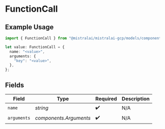# FunctionCall

## Example Usage

```typescript
import { FunctionCall } from "@mistralai/mistralai-gcp/models/components";

let value: FunctionCall = {
  name: "<value>",
  arguments: {
    "key": "<value>",
  },
};
```

## Fields

| Field                  | Type                   | Required               | Description            |
| ---------------------- | ---------------------- | ---------------------- | ---------------------- |
| `name`                 | *string*               | :heavy_check_mark:     | N/A                    |
| `arguments`            | *components.Arguments* | :heavy_check_mark:     | N/A                    |